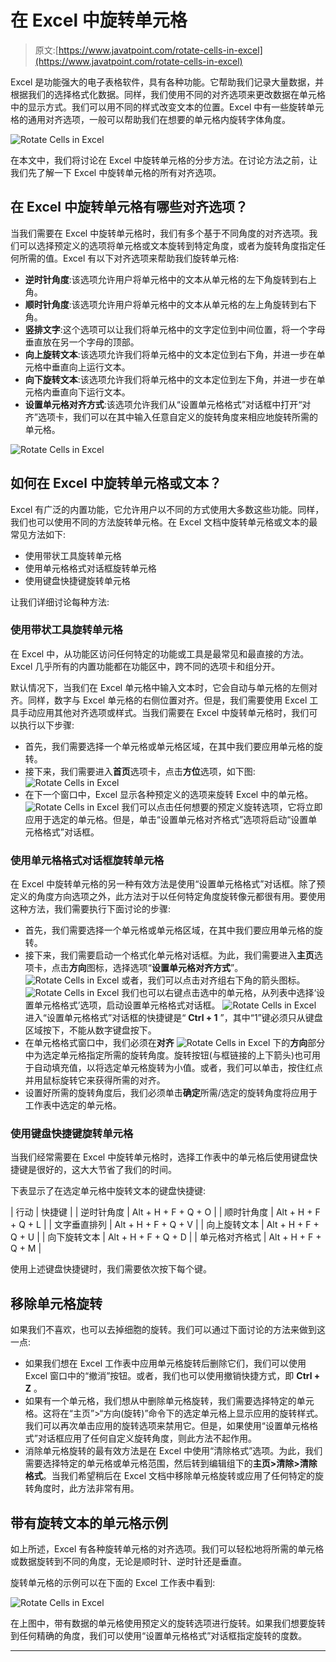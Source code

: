 # 在 Excel 中旋转单元格

> 原文:[https://www.javatpoint.com/rotate-cells-in-excel](https://www.javatpoint.com/rotate-cells-in-excel)

Excel 是功能强大的电子表格软件，具有各种功能。它帮助我们记录大量数据，并根据我们的选择格式化数据。同样，我们使用不同的对齐选项来更改数据在单元格中的显示方式。我们可以用不同的样式改变文本的位置。Excel 中有一些旋转单元格的通用对齐选项，一般可以帮助我们在想要的单元格内旋转字体角度。

![Rotate Cells in Excel](img/cc322e76628397550c69070c81f38676.png)

在本文中，我们将讨论在 Excel 中旋转单元格的分步方法。在讨论方法之前，让我们先了解一下 Excel 中旋转单元格的所有对齐选项。

## 在 Excel 中旋转单元格有哪些对齐选项？

当我们需要在 Excel 中旋转单元格时，我们有多个基于不同角度的对齐选项。我们可以选择预定义的选项将单元格或文本旋转到特定角度，或者为旋转角度指定任何所需的值。Excel 有以下对齐选项来帮助我们旋转单元格:

*   **逆时针角度**:该选项允许用户将单元格中的文本从单元格的左下角旋转到右上角。
*   **顺时针角度**:该选项允许用户将单元格中的文本从单元格的左上角旋转到右下角。
*   **竖排文字**:这个选项可以让我们将单元格中的文字定位到中间位置，将一个字母垂直放在另一个字母的顶部。
*   **向上旋转文本**:该选项允许我们将单元格中的文本定位到右下角，并进一步在单元格中垂直向上运行文本。
*   **向下旋转文本**:该选项允许我们将单元格中的文本定位到左下角，并进一步在单元格内垂直向下运行文本。
*   **设置单元格对齐方式**:该选项允许我们从“设置单元格格式”对话框中打开“对齐”选项卡，我们可以在其中输入任意自定义的旋转角度来相应地旋转所需的单元格。

![Rotate Cells in Excel](img/31a693dc1db276209e8f704b20ff54c3.png)

## 如何在 Excel 中旋转单元格或文本？

Excel 有广泛的内置功能，它允许用户以不同的方式使用大多数这些功能。同样，我们也可以使用不同的方法旋转单元格。在 Excel 文档中旋转单元格或文本的最常见方法如下:

*   使用带状工具旋转单元格
*   使用单元格格式对话框旋转单元格
*   使用键盘快捷键旋转单元格

让我们详细讨论每种方法:

### 使用带状工具旋转单元格

在 Excel 中，从功能区访问任何特定的功能或工具是最常见和最直接的方法。Excel 几乎所有的内置功能都在功能区中，跨不同的选项卡和组分开。

默认情况下，当我们在 Excel 单元格中输入文本时，它会自动与单元格的左侧对齐。同样，数字与 Excel 单元格的右侧位置对齐。但是，我们需要使用 Excel 工具手动应用其他对齐选项或样式。当我们需要在 Excel 中旋转单元格时，我们可以执行以下步骤:

*   首先，我们需要选择一个单元格或单元格区域，在其中我们要应用单元格的旋转。
*   接下来，我们需要进入**首页**选项卡，点击**方位**选项，如下图:
    ![Rotate Cells in Excel](img/ca98315d0b48790f688c531e4f5aa33f.png)
*   在下一个窗口中，Excel 显示各种预定义的选项来旋转 Excel 中的单元格。
    ![Rotate Cells in Excel](img/60c24990d9da2b1bbd92d0a0893cd856.png)
    我们可以点击任何想要的预定义旋转选项，它将立即应用于选定的单元格。但是，单击“设置单元格对齐格式”选项将启动“设置单元格格式”对话框。

### 使用单元格格式对话框旋转单元格

在 Excel 中旋转单元格的另一种有效方法是使用“设置单元格格式”对话框。除了预定义的角度方向选项之外，此方法对于以任何特定角度旋转像元都很有用。要使用这种方法，我们需要执行下面讨论的步骤:

*   首先，我们需要选择一个单元格或单元格区域，在其中我们要应用单元格的旋转。
*   接下来，我们需要启动一个格式化单元格对话框。为此，我们需要进入**主页**选项卡，点击**方向**图标，选择选项“**设置单元格对齐方式**”。
    ![Rotate Cells in Excel](img/19125e0eefe0ea2ed4d68ffce791676e.png)
    或者，我们可以点击对齐组右下角的箭头图标。
    ![Rotate Cells in Excel](img/c68cce30a3545869b025bef6c1db895a.png)
    我们也可以右键点击选中的单元格，从列表中选择‘设置单元格格式’选项，启动设置单元格格式对话框。
    ![Rotate Cells in Excel](img/8600aa78bbed63c4cf40a4b74f4ba201.png)
    进入“设置单元格格式”对话框的快捷键是“ **Ctrl + 1** ”，其中“1”键必须只从键盘区域按下，不能从数字键盘按下。
*   在单元格格式窗口中，我们必须在**对齐**
    ![Rotate Cells in Excel](img/027a6d81e898ea035a2045239be3c15d.png)
    下的**方向**部分中为选定单元格指定所需的旋转角度。旋转按钮(与框链接的上下箭头)也可用于自动填充值，以将选定单元格旋转为小值。或者，我们可以单击，按住红点并用鼠标旋转它来获得所需的对齐。
*   设置好所需的旋转角度后，我们必须单击**确定**所需/选定的旋转角度将应用于工作表中选定的单元格。

### 使用键盘快捷键旋转单元格

当我们经常需要在 Excel 中旋转单元格时，选择工作表中的单元格后使用键盘快捷键是很好的，这大大节省了我们的时间。

下表显示了在选定单元格中旋转文本的键盘快捷键:

| 行动 | 快捷键 |
| 逆时针角度 | Alt + H + F + Q + O |
| 顺时针角度 | Alt + H + F + Q + L |
| 文字垂直排列 | Alt + H + F + Q + V |
| 向上旋转文本 | Alt + H + F + Q + U |
| 向下旋转文本 | Alt + H + F + Q + D |
| 单元格对齐格式 | Alt + H + F + Q + M |

使用上述键盘快捷键时，我们需要依次按下每个键。

## 移除单元格旋转

如果我们不喜欢，也可以去掉细胞的旋转。我们可以通过下面讨论的方法来做到这一点:

*   如果我们想在 Excel 工作表中应用单元格旋转后删除它们，我们可以使用 Excel 窗口中的“撤消”按钮。或者，我们也可以使用撤销快捷方式，即 **Ctrl + Z** 。
*   如果有一个单元格，我们想从中删除单元格旋转，我们需要选择特定的单元格。这将在“主页”>“方向(旋转)”命令下的选定单元格上显示应用的旋转样式。我们可以再次单击应用的旋转选项来禁用它。但是，如果使用“设置单元格格式”对话框应用了任何自定义旋转角度，则此方法不起作用。
*   消除单元格旋转的最有效方法是在 Excel 中使用“清除格式”选项。为此，我们需要选择特定的单元格或单元格范围，然后转到编辑组下的**主页>清除>清除格式**。当我们希望稍后在 Excel 文档中移除单元格旋转或应用了任何特定的旋转角度时，此方法非常有用。

## 带有旋转文本的单元格示例

如上所述，Excel 有各种旋转单元格的对齐选项。我们可以轻松地将所需的单元格或数据旋转到不同的角度，无论是顺时针、逆时针还是垂直。

旋转单元格的示例可以在下面的 Excel 工作表中看到:

![Rotate Cells in Excel](img/ab4596b39fa97085895a6a8fd08a979a.png)

在上图中，带有数据的单元格使用预定义的旋转选项进行旋转。如果我们想要旋转到任何精确的角度，我们可以使用“设置单元格格式”对话框指定旋转的度数。

* * *